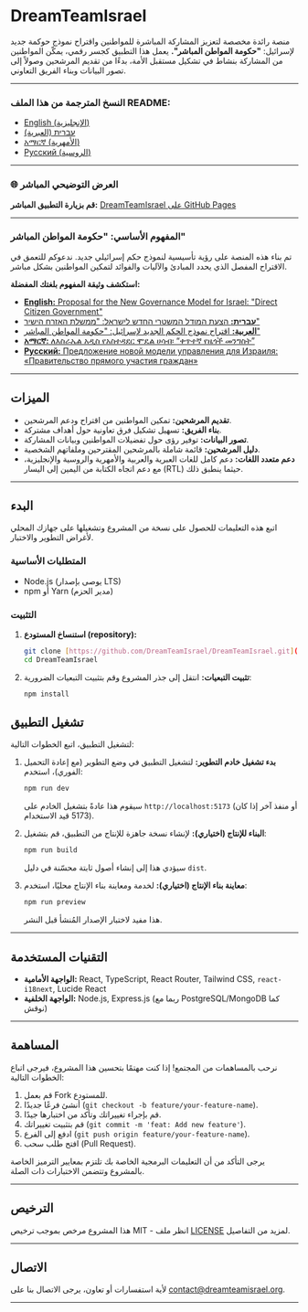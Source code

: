 # DreamTeamIsrael

منصة رائدة مخصصة لتعزيز المشاركة المباشرة للمواطنين واقتراح نموذج حوكمة جديد لإسرائيل: **"حكومة المواطن المباشر".** يعمل هذا التطبيق كجسر رقمي، يمكّن المواطنين من المشاركة بنشاط في تشكيل مستقبل الأمة، بدءًا من تقديم المرشحين وصولاً إلى تصور البيانات وبناء الفريق التعاوني.

---

### النسخ المترجمة من هذا الملف README:

* [English (الإنجليزية)](./README.md)
* [עברית (العبرية)](./README.he.md)
* [አማርኛ (الأمهرية)](./README.am.md)
* [Русский (الروسية)](./README.ru.md)

---

### 🌐 العرض التوضيحي المباشر

**قم بزيارة التطبيق المباشر:** [DreamTeamIsrael على GitHub Pages](https://dreamteamisreal.github.io/DreamTeamIsreal/)

---

### المفهوم الأساسي: "حكومة المواطن المباشر"

تم بناء هذه المنصة على رؤية تأسيسية لنموذج حكم إسرائيلي جديد. ندعوكم للتعمق في الاقتراح المفصل الذي يحدد المبادئ والآليات والفوائد لتمكين المواطنين بشكل مباشر.

**استكشف وثيقة المفهوم بلغتك المفضلة:**

* [**English:** Proposal for the New Governance Model for Israel: "Direct Citizen Government"](./concept_docs/concept_en.md)
* [**עברית:** הצעת המודל המשטרי החדש לישראל: "ממשלת האזרח הישיר"](./concept_docs/concept_he.md)
* [**العربية:** اقتراح نموذج الحكم الجديد لإسرائيل: "حكومة المواطن المباشر"](./concept_docs/concept_ar.md)
* [**አማርኛ:** ለእስራኤል አዲስ የአስተዳደር ሞዴል ሀሳብ፡ “ቀጥተኛ የዜጎች መንግስት”](./concept_docs/concept_am.md)
* [**Русский:** Предложение новой модели управления для Израиля: «Правительство прямого участия граждан»](./concept_docs/concept_ru.md)

---

## الميزات

* **تقديم المرشحين:** تمكين المواطنين من اقتراح ودعم المرشحين.
* **بناء الفريق:** تسهيل تشكيل فرق تعاونية حول أهداف مشتركة.
* **تصور البيانات:** توفير رؤى حول تفضيلات المواطنين وبيانات المشاركة.
* **دليل المرشحين:** قائمة شاملة بالمرشحين المقترحين وملفاتهم الشخصية.
* **دعم متعدد اللغات:** دعم كامل للغات العبرية والعربية والأمهرية والروسية والإنجليزية، مع دعم اتجاه الكتابة من اليمين إلى اليسار (RTL) حيثما ينطبق ذلك.

---

## البدء

اتبع هذه التعليمات للحصول على نسخة من المشروع وتشغيلها على جهازك المحلي لأغراض التطوير والاختبار.

### المتطلبات الأساسية

* Node.js (يوصى بإصدار LTS)
* npm أو Yarn (مدير الحزم)

### التثبيت

1.  **استنساخ المستودع (repository):**
    ```bash
    git clone [https://github.com/DreamTeamIsrael/DreamTeamIsrael.git](https://github.com/DreamTeamIsrael/DreamTeamIsrael.git)
    cd DreamTeamIsrael
    ```

2.  **تثبيت التبعيات:**
    انتقل إلى جذر المشروع وقم بتثبيت التبعيات الضرورية:
    ```bash
    npm install
    ```

## تشغيل التطبيق

لتشغيل التطبيق، اتبع الخطوات التالية:

1.  **بدء تشغيل خادم التطوير:**
    لتشغيل التطبيق في وضع التطوير (مع إعادة التحميل الفوري)، استخدم:
    ```bash
    npm run dev
    ```
    سيقوم هذا عادةً بتشغيل الخادم على `http://localhost:5173` (أو منفذ آخر إذا كان 5173 قيد الاستخدام).

2.  **البناء للإنتاج (اختياري):**
    لإنشاء نسخة جاهزة للإنتاج من التطبيق، قم بتشغيل:
    ```bash
    npm run build
    ```
    سيؤدي هذا إلى إنشاء أصول ثابتة محسّنة في دليل `dist`.

3.  **معاينة بناء الإنتاج (اختياري):**
    لخدمة ومعاينة بناء الإنتاج محليًا، استخدم:
    ```bash
    npm run preview
    ```
    هذا مفيد لاختبار الإصدار المُنشأ قبل النشر.

---

## التقنيات المستخدمة

* **الواجهة الأمامية:** React, TypeScript, React Router, Tailwind CSS, `react-i18next`, Lucide React
* **الواجهة الخلفية:** Node.js, Express.js (ربما مع PostgreSQL/MongoDB كما نوقش)

---

## المساهمة

نرحب بالمساهمات من المجتمع! إذا كنت مهتمًا بتحسين هذا المشروع، فيرجى اتباع الخطوات التالية:

1.  قم بعمل Fork للمستودع.
2.  أنشئ فرعًا جديدًا (`git checkout -b feature/your-feature-name`).
3.  قم بإجراء تغييراتك وتأكد من اختبارها جيدًا.
4.  قم بتثبيت تغييراتك (`git commit -m 'feat: Add new feature'`).
5.  ادفع إلى الفرع (`git push origin feature/your-feature-name`).
6.  افتح طلب سحب (Pull Request).

يرجى التأكد من أن التعليمات البرمجية الخاصة بك تلتزم بمعايير الترميز الخاصة بالمشروع وتتضمن الاختبارات ذات الصلة.

---

## الترخيص

هذا المشروع مرخص بموجب ترخيص MIT - انظر ملف [LICENSE](LICENSE) لمزيد من التفاصيل.

---

## الاتصال

لأية استفسارات أو تعاون، يرجى الاتصال بنا على [contact@dreamteamisrael.org](mailto:contact@dreamteamisrael.org).

---
